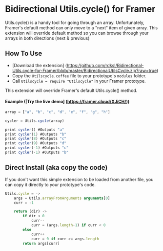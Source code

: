# Bidirectional Utils.cycle() for Framer

Utils.cycle() is a handy tool for going through an array. 
Unfortunately, Framer's default method can only move to a "next" item of given array. 
This extension will override default method so you can browse through your arrays in both directions (next &amp; previous)

## How To Use

- [Download the extension] (https://github.com/rdksl/Bidirectional-Utils.cycle-for-Framer/blob/master/BidirectionalUtilsCycle.zip?raw=true)
- Copy the ```Utilscycle.coffee``` file to your prototype's ```modules``` folder.
- Call ```Utilscycle = require "Utilscycle"``` in your Framer prototype.

This extension will override Framer's default Utils.cycle() method.

#### Example ([Try the live demo] (https://framer.cloud/XJiCH/))
```javascript
array = ["a", "b", "c", "d", "e", "f", "g", "h"]

cycler = Utils.cycle(array)

print cycler() #Outputs "a"
print cycler(1) #Outputs "b"
print cycler(8) #Outputs "c"
print cycler(9) #Outputs "d"
print cycler(-1) #Outputs "c"
print cycler(-1) #Outputs "b"

```



## Direct Install (aka copy the code)

If you don't want this simple extension to be loaded from another file, you can copy it directly to your prototype's code.

```javascript
Utils.cycle = ->
	args = Utils.arrayFromArguments arguments[0]
	curr = -1

	return (dir) ->
		if dir < 0
			curr--
			curr = (args.length-1) if curr < 0
		else
			curr++
			curr = 0 if curr >= args.length
		return args[curr]
```
